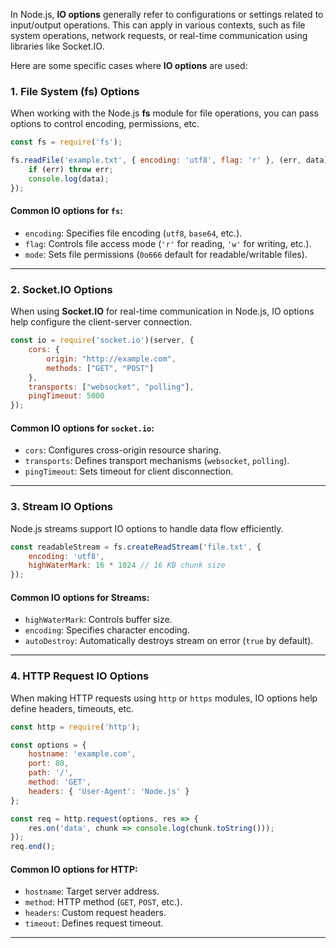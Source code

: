 In Node.js, **IO options** generally refer to configurations or settings related to input/output operations. This can apply in various contexts, such as file system operations, network requests, or real-time communication using libraries like Socket.IO.

Here are some specific cases where **IO options** are used:

### 1. **File System (fs) Options**
When working with the Node.js **fs** module for file operations, you can pass options to control encoding, permissions, etc.
```js
const fs = require('fs');

fs.readFile('example.txt', { encoding: 'utf8', flag: 'r' }, (err, data) => {
    if (err) throw err;
    console.log(data);
});
```
#### Common IO options for `fs`:
- `encoding`: Specifies file encoding (`utf8`, `base64`, etc.).
- `flag`: Controls file access mode (`'r'` for reading, `'w'` for writing, etc.).
- `mode`: Sets file permissions (`0o666` default for readable/writable files).

---

### 2. **Socket.IO Options**
When using **Socket.IO** for real-time communication in Node.js, IO options help configure the client-server connection.

```js
const io = require('socket.io')(server, {
    cors: {
        origin: "http://example.com",
        methods: ["GET", "POST"]
    },
    transports: ["websocket", "polling"],
    pingTimeout: 5000
});
```
#### Common IO options for `socket.io`:
- `cors`: Configures cross-origin resource sharing.
- `transports`: Defines transport mechanisms (`websocket`, `polling`).
- `pingTimeout`: Sets timeout for client disconnection.

---

### 3. **Stream IO Options**
Node.js streams support IO options to handle data flow efficiently.

```js
const readableStream = fs.createReadStream('file.txt', {
    encoding: 'utf8',
    highWaterMark: 16 * 1024 // 16 KB chunk size
});
```
#### Common IO options for Streams:
- `highWaterMark`: Controls buffer size.
- `encoding`: Specifies character encoding.
- `autoDestroy`: Automatically destroys stream on error (`true` by default).

---

### 4. **HTTP Request IO Options**
When making HTTP requests using `http` or `https` modules, IO options help define headers, timeouts, etc.

```js
const http = require('http');

const options = {
    hostname: 'example.com',
    port: 80,
    path: '/',
    method: 'GET',
    headers: { 'User-Agent': 'Node.js' }
};

const req = http.request(options, res => {
    res.on('data', chunk => console.log(chunk.toString()));
});
req.end();
```
#### Common IO options for HTTP:
- `hostname`: Target server address.
- `method`: HTTP method (`GET`, `POST`, etc.).
- `headers`: Custom request headers.
- `timeout`: Defines request timeout.

---